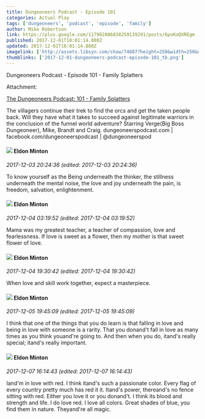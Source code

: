 ```yaml
---
title: Dungeoneers Podcast - Episode 101
categories: Actual Play
tags: ['dungeoneers', 'podcast', 'episode', 'family']
author: Mike Robertson
link: https://plus.google.com/117982806838259139291/posts/6poKoQXREgm
published: 2017-12-01T18:01:14.880Z
updated: 2017-12-01T18:01:14.880Z
imagelink: ['http://assets.libsyn.com/show/74607?height=250&width=250&overlay=true']
thumblinks: ['2017-12-01-dungeoneers-podcast-episode-101_tb.png']
---
```


Dungeoneers Podcast - Episode 101 - Family Splatters


Attachment:

<a href='http://dungeoneerspodcast.libsyn.com/101-family-splatters'>The Dungeoneers Podcast: 101 - Family Splatters</a>


The villagers continue their trek to find the orcs and get the taken people back. Will they have what it takes to succeed against legitimate warriors in the conclusion of the funnel world adventure? Starring Verge(Big Boss Dungeoneer), Mike, Brandt and Craig. dungeoneerspodcast.com | facebook.com/dungeoneerspodcast | @dungeoneerspod
<div id='comment z13fgpeqpzngjtu1223scvkyqtfjtrit3'>
  <h4><img src='{{site.baseurl}}//images/avatars/104632033557218808911_photo.jpg'> Eldon Minton</h4>
      <p><cite>2017-12-03 20:24:36 (edited: 2017-12-03 20:24:36)</cite></p>
        <p>To know yourself as the Being underneath the thinker, the stillness underneath the mental noise, the love and joy underneath the pain, is freedom, salvation, enlightenment.</p>
</div>
        

<div id='comment z13fgpeqpzngjtu1223scvkyqtfjtrit3'>
  <h4><img src='{{site.baseurl}}//images/avatars/104632033557218808911_photo.jpg'> Eldon Minton</h4>
      <p><cite>2017-12-04 03:19:52 (edited: 2017-12-04 03:19:52)</cite></p>
        <p>Mama was my greatest teacher, a teacher of compassion, love and fearlessness. If love is sweet as a flower, then my mother is that sweet flower of love.</p>
</div>
        

<div id='comment z13fgpeqpzngjtu1223scvkyqtfjtrit3'>
  <h4><img src='{{site.baseurl}}//images/avatars/104632033557218808911_photo.jpg'> Eldon Minton</h4>
      <p><cite>2017-12-04 19:30:42 (edited: 2017-12-04 19:30:42)</cite></p>
        <p>When love and skill work together, expect a masterpiece.</p>
</div>
        

<div id='comment z13fgpeqpzngjtu1223scvkyqtfjtrit3'>
  <h4><img src='{{site.baseurl}}//images/avatars/104632033557218808911_photo.jpg'> Eldon Minton</h4>
      <p><cite>2017-12-05 19:45:09 (edited: 2017-12-05 19:45:09)</cite></p>
        <p>I think that one of the things that you do learn is that falling in love and being in love with someone is a rarity. That you donand&#39;t fall in love as many times as you think youand&#39;re going to. And then when you do, itand&#39;s really special; itand&#39;s really important.</p>
</div>
        

<div id='comment z13fgpeqpzngjtu1223scvkyqtfjtrit3'>
  <h4><img src='{{site.baseurl}}//images/avatars/104632033557218808911_photo.jpg'> Eldon Minton</h4>
      <p><cite>2017-12-07 16:14:43 (edited: 2017-12-07 16:14:43)</cite></p>
        <p>Iand&#39;m in love with red. I think itand&#39;s such a passionate color. Every flag of every country pretty much has red it it. Itand&#39;s power, thereand&#39;s no fence sitting with red. Either you love it or you donand&#39;t. I think its blood and strength and life. I do love red. I love all colors. Great shades of blue, you find them in nature. Theyand&#39;re all magic.</p>
</div>
        